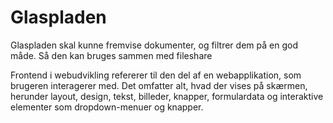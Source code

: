 # Glaspladen

Glaspladen skal kunne fremvise dokumenter, og filtrer dem på en god måde. Så den kan bruges sammen med fileshare

Frontend i webudvikling refererer til den del af en webapplikation, som brugeren interagerer med. Det omfatter alt, hvad der vises på skærmen, herunder layout, design, tekst, billeder, knapper, formulardata og interaktive elementer som dropdown-menuer og knapper.
